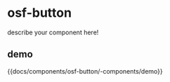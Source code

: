 # osf-button

describe your component here!

## demo
{{docs/components/osf-button/-components/demo}}
